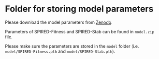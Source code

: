 # Folder for storing model parameters

Please download the model parameters from [Zenodo](http://doi.org/10.5281/zenodo.10589086).

Parameters of SPIRED-Fitness and SPIRED-Stab can be found in `model.zip` file.

Please make sure the parameters are stored in the `model` folder (i.e. `model/SPIRED-Fitness.pth` and `model/SPIRED-Stab.pth`).
